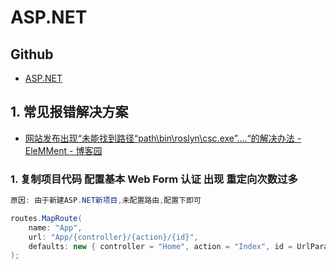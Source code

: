 # ASP.NET

## Github

- [ASP.NET](https://github.com/aspnet)

## 1. 常见报错解决方案

- [网站发布出现“未能找到路径“path\bin\roslyn\csc.exe”....“的解决办法 - EleMMent - 博客园](https://www.cnblogs.com/EleMMent/p/7307263.html)

### 1. 复制项目代码 配置基本 Web Form 认证 出现 重定向次数过多

```c#
原因: 由于新建ASP.NET新项目,未配置路由,配置下即可

routes.MapRoute(
    name: "App",
    url: "App/{controller}/{action}/{id}",
    defaults: new { controller = "Home", action = "Index", id = UrlParameter.Optional }
);
```
